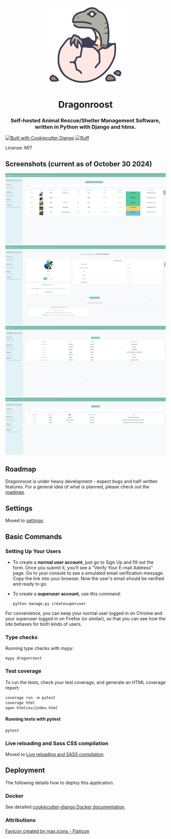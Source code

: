 <div align="center">
    <img src="dragonroost/static/images/favicons/dinosaur-egg-256.png" width="auto" alt="Dragonroost Logo">
</div>
<h1 align="center">
    Dragonroost
</h1>
<h3 align="center">
    Self-hosted Animal Rescue/Shelter Management Software, written in Python with Django and htmx.
</h3>


[![Built with Cookiecutter Django](https://img.shields.io/badge/built%20with-Cookiecutter%20Django-ff69b4.svg?logo=cookiecutter)](https://github.com/cookiecutter/cookiecutter-django/)
[![Ruff](https://img.shields.io/endpoint?url=https://raw.githubusercontent.com/astral-sh/ruff/main/assets/badge/v2.json)](https://github.com/astral-sh/ruff)

License: MIT

## Screenshots (current as of October 30 2024)

![Dragonroost Homepage](example/screenshots/dragonroost-dashboard.png)
![Dragonroost Animal Detail Page](example/screenshots/dragonroost-animal-detail.png)
![Dragonroost Species List Page](example/screenshots/dragonroost-species-list.png)
![Dragonroost People List Page](example/screenshots/dragonroost-people-list.png)

## Roadmap

Dragonroost is under heavy development - expect bugs and half-written features. For a general idea of what is planned, please check out the [roadmap](ROADMAP.md).

## Settings

Moved to [settings](http://cookiecutter-django.readthedocs.io/en/latest/settings.html).

## Basic Commands

### Setting Up Your Users

- To create a **normal user account**, just go to Sign Up and fill out the form. Once you submit it, you'll see a "Verify Your E-mail Address" page. Go to your console to see a simulated email verification message. Copy the link into your browser. Now the user's email should be verified and ready to go.

- To create a **superuser account**, use this command:

      python manage.py createsuperuser

For convenience, you can keep your normal user logged in on Chrome and your superuser logged in on Firefox (or similar), so that you can see how the site behaves for both kinds of users.

### Type checks

Running type checks with mypy:

    mypy dragonroost

### Test coverage

To run the tests, check your test coverage, and generate an HTML coverage report:

    coverage run -m pytest
    coverage html
    open htmlcov/index.html

#### Running tests with pytest

    pytest

### Live reloading and Sass CSS compilation

Moved to [Live reloading and SASS compilation](https://cookiecutter-django.readthedocs.io/en/latest/developing-locally.html#sass-compilation-live-reloading).

## Deployment

The following details how to deploy this application.

### Docker

See detailed [cookiecutter-django Docker documentation](http://cookiecutter-django.readthedocs.io/en/latest/deployment-with-docker.html).

### Attributions

[Favicon created by max.icons - Flaticon](https://www.flaticon.com/free-icons/dino)
